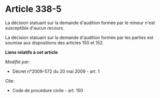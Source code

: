 # Article 338-5

La décision statuant sur la demande d'audition formée par le mineur n'est susceptible d'aucun recours. 

La décision statuant sur la demande d'audition formée par les parties est soumise aux dispositions des articles 150 et 152.

**Liens relatifs à cet article**

_Modifié par_:

  - Décret n°2009-572 du 20 mai 2009 - art. 1

_Cite_:

  - Code de procédure civile - art. 150
